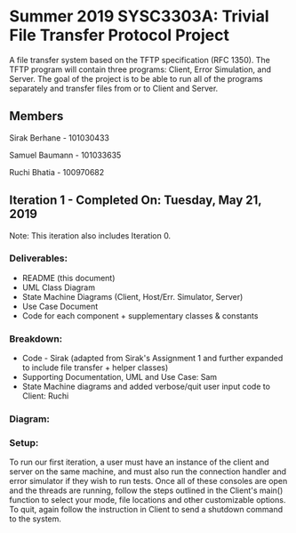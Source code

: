 # Summer 2019 SYSC3303A: Trivial File Transfer Protocol Project
  A file transfer system based on the TFTP specification (RFC 1350). The TFTP program will contain three programs: Client, Error Simulation, and Server. The goal of the project is to be able to run all of the programs separately and transfer files from or to Client and Server. 
 
## Members
  Sirak Berhane   - 101030433
  
  Samuel Baumann  - 101033635
  
  Ruchi Bhatia    - 100970682
 
## Iteration 1 - Completed On: Tuesday, May 21, 2019
Note: This iteration also includes Iteration 0.
### Deliverables:
* README (this document)
* UML Class Diagram
* State Machine Diagrams (Client, Host/Err. Simulator, Server)
* Use Case Document
* Code for each component + supplementary classes & constants
### Breakdown:
* Code - Sirak (adapted from Sirak's Assignment 1 and further expanded to include file transfer + helper classes)
* Supporting Documentation, UML and Use Case: Sam
* State Machine diagrams and added verbose/quit user input code to Client: Ruchi
### Diagram:
### Setup:
To run our first iteration, a user must have an instance of the client and server on the same machine, and must also run the connection handler and error simulator if they wish to run tests. Once all of these consoles are open and the threads are running, follow the steps outlined in the Client's main() function to select your mode, file locations and other customizable options. To quit, again follow the instruction in Client to send a shutdown command to the system.
